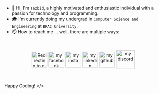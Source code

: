 - 👋 Hi, I'm `Tazbid`, a highly motivated and enthusiastic individual with a passion for technology and programming.
- 🎓 I'm currently doing my undergrad in `Computer Science and Engineering` at `BRAC University`.
- 📫 How to reach me ... well, there are multiple ways:
  
<br>

<p align="center">
<a href="https://mail.google.com/mail/u/0/?tab=rm&ogbl#inbox?compose=CllgCJlFlbjZmhDsRxkqvCtVvtrZXBgDRNHHMKVNPZRFSGSPKHCFvjWNfkWSqXGLjbLHcJgfMnV" target="blank"><img align="center" src="https://github.com/git-tazbid/git-tazbid.github.io/assets/115063167/c6f40ec9-95ea-41f4-93f9-3c0cc62964a4" alt="Redirecting to e-mail me" height="50" width="50" /></a>
<a href="https://www.facebook.com/tazbid.afk" target="blank"><img align="center" src="https://github.com/git-tazbid/git-tazbid.github.io/assets/115063167/b7aa1a23-b82c-46b8-8e83-c0c19f49eea9" alt="my facebook" height="50" width="50" /></a>
<a href="https://www.instagram.com/tazbid.afk/" target="blank"><img align="center" src="https://github.com/git-tazbid/git-tazbid.github.io/assets/115063167/2c128e5b-0a1e-4c1b-8ed5-ed6d4cdd9b0b" alt="my insta" height="50" width="50" /></a>
<a href="https://www.linkedin.com/in/md-tazbid-hasan/" target="blank"><img align="center" src="https://github.com/git-tazbid/git-tazbid.github.io/assets/115063167/00bf23d2-c767-49c9-b563-2d2f0aaf5c00" alt="my linkedin" height="50" width="50" /></a>
<a href="https://github.com/git-tazbid" target="blank"><img align="center" src="https://github.com/git-tazbid/git-tazbid.github.io/assets/115063167/29deb3cc-5511-4178-b9e5-1875e7612f6a" alt="my github" height="50" width="50" /></a>
<a href="https://discordapp.com/users/1020411893044740197" target="blank"><img align="center" src="https://github.com/git-tazbid/git-tazbid.github.io/assets/115063167/3349ccc8-0591-48d2-a9d8-0689e1c40f5c" alt="my discord" height="60" width="60" /></a>  
</p>

<br>

Happy Coding! </>
